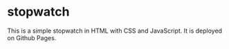 # stopwatch

This is a simple stopwatch in HTML with CSS and JavaScript. It is deployed on Github Pages.
